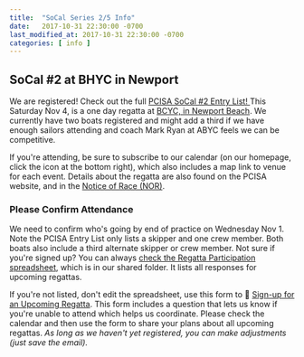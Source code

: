 ```yaml
---
title:  "SoCal Series 2/5 Info"
date:   2017-10-31 22:30:00 -0700
last_modified_at: 2017-10-31 22:30:00 -0700
categories: [ info ]
---
```




## SoCal #2 at BHYC in Newport

We are registered!  Check out the full [PCISA SoCal #2 Entry List!
](https://hssailing.org/machform/widget.php?key=67876xeb2ffe3c5d)  This Saturday Nov 4, is a one day regatta at [BCYC, in Newport Beach](http://bcyc.org/).  We currently have two boats registered and might add a third if we have enough sailors attending and coach Mark Ryan at ABYC feels we can be competitive.  

If you're attending, be sure to subscribe to our calendar (on our homepage, click the icon at the bottom right), which also includes a map link to venue for each event. Details about the regatta are also found on the PCISA website, and in the [Notice of Race (NOR)](https://hssailing.org/schedule_news/docs/pcisa_docs/2017-2018-PCISA-SoCal-NOR_1.pdf).
<!--more-->

### Please Confirm Attendance

We need to confirm who's going by end of practice on Wednesday Nov 1.  Note the PCISA Entry List only lists a skipper and one crew member.  Both boats also include a third alternate skipper or crew member.  Not sure if you're signed up?  You can always [check the Regatta Participation spreadsheet](https://docs.google.com/spreadsheets/d/1Fi-safPTqkzyxh5QoJC42W5U_s2rLNkNWDNUzc6ybcE/edit#gid=633712323), which is in our shared folder.  It lists all responses for upcoming regattas.

If you're not listed, don't edit the spreadsheet, use this form to :triangular_flag_on_post: <a href="https://docs.google.com/forms/d/e/1FAIpQLSdHoOhTO7lkORibwT8FhTadlphJCcX4fGAcO9u2BuH8pL3XeA/viewform" rel="nofollow" target="_blank">Sign-up for an Upcoming Regatta</a>.  This form includes a question that lets us know if you're unable to attend which helps us coordinate.  Please check the calendar and then use the form to share your plans about all upcoming regattas.  _As long as we haven't yet registered, you can make adjustments (just save the email)._
